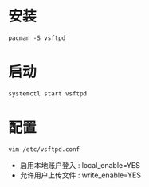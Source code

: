 # 安装
`pacman -S vsftpd`
# 启动
`systemctl start vsftpd`
# 配置
`vim /etc/vsftpd.conf`
- 启用本地账户登入 : local_enable=YES
- 允许用户上传文件 : write_enable=YES
